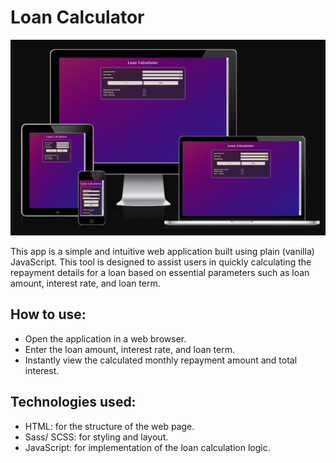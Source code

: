 # Loan Calculator 

![loan calculator](/assets/images/loan-calculator.png)

This app is a simple and intuitive web application built using plain (vanilla) JavaScript. This tool is designed to assist users in quickly calculating the repayment details for a loan based on essential parameters such as loan amount, interest rate, and loan term.

## How to use:
- Open the application in a web browser.
- Enter the loan amount, interest rate, and loan term.
- Instantly view the calculated monthly repayment amount and total interest.

## Technologies used:
- HTML: for the structure of the web page.
- Sass/ SCSS: for styling and layout.
- JavaScript: for implementation of the loan calculation logic.